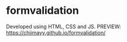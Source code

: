 # formvalidation
Developed using HTML, CSS and JS.
PREVIEW: https://chiimayy.github.io/formvalidation/
